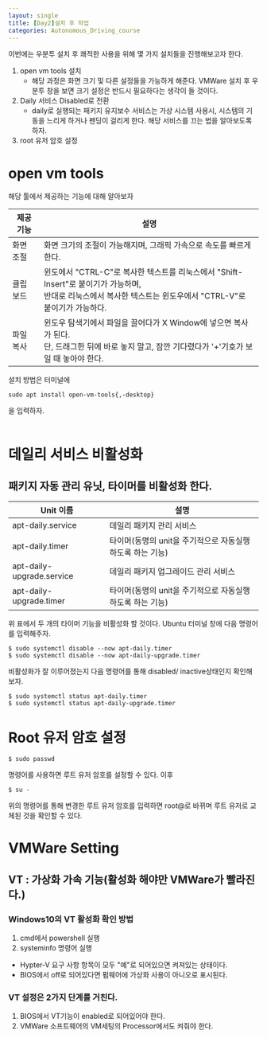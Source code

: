 ```yaml
---
layout: single
title: [Day2]설치 후 작업
categories: Autonomous_Driving_course
---
```


이번에는 우분투 설치 후 쾌적한 사용을 위해 몇 가지 설치들을 진행해보고자 한다.
1. open vm tools 설치
    * 해당 과정은 화면 크기 및 다른 설정들을 가능하게 해준다. VMWare 설치 후 우분투 창을 보면 크기 설정은 반드시 필요하다는 생각이 들 것이다. 
2. Daily 서비스 Disabled로 전환
    * daily로 실행되는 패키지 유지보수 서비스는 가상 시스템 사용시, 시스템의 기동을 느리게 하거나 펜딩이 걸리게 한다. 해당 서비스를 끄는 법을 알아보도록 하자.
3. root 유저 암호 설정

# open vm tools
해당 툴에서 제공하는 기능에 대해 알아보자
<table class="table">
<thead><tr>
<th>제공 기능</th>
<th>설명</th>
</tr>
</thead>
        <tbody><tr>
<td>화면 조절</td>
<td>화면 크기의 조절이 가능해지며, 그래픽 가속으로 속도를 빠르게 한다.</td>
</tr>
<tr>
<td>클립 보드</td>
<td>윈도에서 "CTRL-C"로 복사한 텍스트를 리눅스에서 "Shift-Insert"로 붙이기가 가능하며,<br> 반대로 리눅스에서 복사한 텍스트는 윈도우에서 "CTRL-V"로 붙이기가 가능하다.</td>
</tr>
<tr>
<td>파일 복사</td>
<td>윈도우 탐색기에서 파일을 끌어다가 X Window에 넣으면 복사가 된다.<br>
단, 드래그한 뒤에 바로 놓지 말고, 잠깐 기다렸다가 '+'기호가 보일 때 놓아야 한다.</td>
</tr>
</tbody>
</table>

설치 방법은 터미널에
```
sudo apt install open-vm-tools{,-desktop}
```
을 입력하자.<br><br>

# 데일리 서비스 비활성화
## 패키지 자동 관리 유닛, 타이머를 비활성화 한다.

<table class="table">
<thead><tr>
<th>Unit 이름</th>
<th>설명</th>
</tr>
</thead>
        <tbody><tr>
<td>apt-daily.service</td>
<td>데일리 패키지 관리 서비스</td>
</tr>
<tr>
<td>apt-daily.timer</td>
<td>타이머(동명의 unit을 주기적으로 자동실행하도록 하는 기능)</td>
</tr>
<tr>
<td>apt-daily-upgrade.service</td>
<td>데일리 패키지 업그레이드 관리 서비스</td>
</tr>
<tr>
<td>apt-daily-upgrade.timer</td>
<td>타이머(동명의 unit을 주기적으로 자동실행하도록 하는 기능)</td>
</tr>
</tbody>
</table>

위 표에서 두 개의 타이머 기능을 비활성화 할 것이다.
Ubuntu 터미널 창에 다음 명령어를 입력해주자.
```
$ sudo systemctl disable --now apt-daily.timer
$ sudo systemctl disable --now apt-daily-upgrade.timer
```
비활성화가 잘 이루어졌는지 다음 명령어를 통해 disabled/ inactive상태인지 확인해보자.
```
$ sudo systemctl status apt-daily.timer
$ sudo systemctl status apt-daily-upgrade.timer
```

# Root 유저 암호 설정
```
$ sudo passwd
```
명령어를 사용하면 루트 유저 암호를 설정할 수 있다.
이후
```
$ su -
```
위의 명령어를 통해 변경한 루트 유저 암호를 입력하면 root@로 바뀌며 루트 유저로 교체된 것을 확인할 수 있다.

# VMWare Setting

## VT : 가상화 가속 기능(활성화 해야만 VMWare가 빨라진다.)
### Windows10의 VT 활성화 확인 방법
1. cmd에서 powershell 실행
2. systeminfo 명령어 실행

* Hypter-V 요구 사항 항목이 모두 "예"로 되어있으면 켜져있는 상태이다.
* BIOS에서 off로 되어있다면 펌웨어에 가상화 사용이 아니오로 표시된다.

### VT 설정은 2가지 단계를 거친다.
1. BIOS에서 VT기능이 enabled로 되어있어야 한다.
2. VMWare 소프트웨어의 VM세팅의 Processor에서도 켜줘야 한다.

